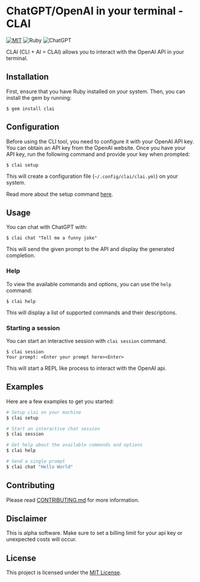 # ChatGPT/OpenAI in your terminal - CLAI

[![MIT](https://img.shields.io/badge/license-mit-green?style=for-the-badge)](LICENSE)
![Ruby](https://img.shields.io/badge/ruby-%23CC342D.svg?style=for-the-badge&logo=ruby&logoColor=white)
![ChatGPT](https://img.shields.io/badge/chatGPT-74aa9c?style=for-the-badge&logo=openai&logoColor=white)

CLAI (CLI + AI = CLAI) allows you to interact with the OpenAI API in your terminal.

## Installation

First, ensure that you have Ruby installed on your system. Then, you can install the gem by running:

```
$ gem install clai
```

## Configuration

Before using the CLI tool, you need to configure it with your OpenAI API key. You can obtain an API key from the OpenAI website. Once you have your API key, run the following command and provide your key when prompted:

```
$ clai setup
```

This will create a configuration file (`~/.config/clai/clai.yml`) on your system.

Read more about the setup command [here](docs/setup.md).

## Usage

You can chat with ChatGPT with:

```
$ clai chat "Tell me a funny joke"
```

This will send the given prompt to the API and display the generated completion.

### Help

To view the available commands and options, you can use the `help` command:

```
$ clai help
```

This will display a list of supported commands and their descriptions.

### Starting a session

You can start an interactive session with `clai session` command.

```
$ clai session
Your prompt: <Enter your prompt here><Enter>
```

This will start a REPL like process to interact with the OpenAI api.

## Examples

Here are a few examples to get you started:

```sh
# Setup clai on your machine
$ clai setup

# Start an interactive chat session
$ clai session

# Get help about the available commands and options
$ clai help

# Send a single prompt
$ clai chat "Hello World"
```

## Contributing

Please read [CONTRIBUTING.md](CONTRIBUTING.md) for more information.

## Disclaimer

This is alpha software. Make sure to set a billing limit for your api key or unexpected costs will occur.

## License

This project is licensed under the [MIT License](https://opensource.org/licenses/MIT).
